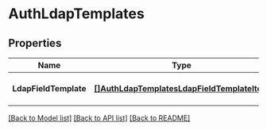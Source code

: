 # AuthLdapTemplates

## Properties
Name | Type | Description | Notes
------------ | ------------- | ------------- | -------------
**LdapFieldTemplate** | [**[]AuthLdapTemplatesLdapFieldTemplateItem**](AuthLdapTemplatesLdapFieldTemplateItem.md) |  | [optional] [default to null]

[[Back to Model list]](../README.md#documentation-for-models) [[Back to API list]](../README.md#documentation-for-api-endpoints) [[Back to README]](../README.md)


